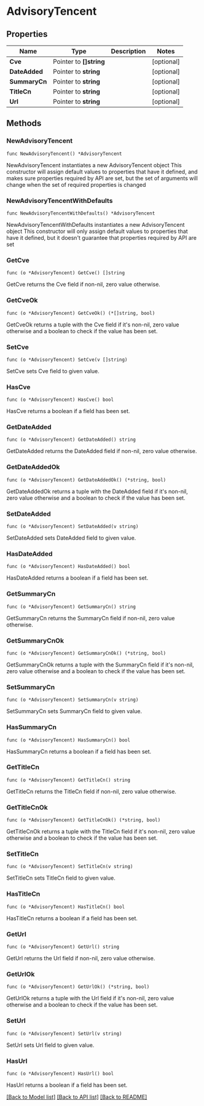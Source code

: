 # AdvisoryTencent

## Properties

Name | Type | Description | Notes
------------ | ------------- | ------------- | -------------
**Cve** | Pointer to **[]string** |  | [optional] 
**DateAdded** | Pointer to **string** |  | [optional] 
**SummaryCn** | Pointer to **string** |  | [optional] 
**TitleCn** | Pointer to **string** |  | [optional] 
**Url** | Pointer to **string** |  | [optional] 

## Methods

### NewAdvisoryTencent

`func NewAdvisoryTencent() *AdvisoryTencent`

NewAdvisoryTencent instantiates a new AdvisoryTencent object
This constructor will assign default values to properties that have it defined,
and makes sure properties required by API are set, but the set of arguments
will change when the set of required properties is changed

### NewAdvisoryTencentWithDefaults

`func NewAdvisoryTencentWithDefaults() *AdvisoryTencent`

NewAdvisoryTencentWithDefaults instantiates a new AdvisoryTencent object
This constructor will only assign default values to properties that have it defined,
but it doesn't guarantee that properties required by API are set

### GetCve

`func (o *AdvisoryTencent) GetCve() []string`

GetCve returns the Cve field if non-nil, zero value otherwise.

### GetCveOk

`func (o *AdvisoryTencent) GetCveOk() (*[]string, bool)`

GetCveOk returns a tuple with the Cve field if it's non-nil, zero value otherwise
and a boolean to check if the value has been set.

### SetCve

`func (o *AdvisoryTencent) SetCve(v []string)`

SetCve sets Cve field to given value.

### HasCve

`func (o *AdvisoryTencent) HasCve() bool`

HasCve returns a boolean if a field has been set.

### GetDateAdded

`func (o *AdvisoryTencent) GetDateAdded() string`

GetDateAdded returns the DateAdded field if non-nil, zero value otherwise.

### GetDateAddedOk

`func (o *AdvisoryTencent) GetDateAddedOk() (*string, bool)`

GetDateAddedOk returns a tuple with the DateAdded field if it's non-nil, zero value otherwise
and a boolean to check if the value has been set.

### SetDateAdded

`func (o *AdvisoryTencent) SetDateAdded(v string)`

SetDateAdded sets DateAdded field to given value.

### HasDateAdded

`func (o *AdvisoryTencent) HasDateAdded() bool`

HasDateAdded returns a boolean if a field has been set.

### GetSummaryCn

`func (o *AdvisoryTencent) GetSummaryCn() string`

GetSummaryCn returns the SummaryCn field if non-nil, zero value otherwise.

### GetSummaryCnOk

`func (o *AdvisoryTencent) GetSummaryCnOk() (*string, bool)`

GetSummaryCnOk returns a tuple with the SummaryCn field if it's non-nil, zero value otherwise
and a boolean to check if the value has been set.

### SetSummaryCn

`func (o *AdvisoryTencent) SetSummaryCn(v string)`

SetSummaryCn sets SummaryCn field to given value.

### HasSummaryCn

`func (o *AdvisoryTencent) HasSummaryCn() bool`

HasSummaryCn returns a boolean if a field has been set.

### GetTitleCn

`func (o *AdvisoryTencent) GetTitleCn() string`

GetTitleCn returns the TitleCn field if non-nil, zero value otherwise.

### GetTitleCnOk

`func (o *AdvisoryTencent) GetTitleCnOk() (*string, bool)`

GetTitleCnOk returns a tuple with the TitleCn field if it's non-nil, zero value otherwise
and a boolean to check if the value has been set.

### SetTitleCn

`func (o *AdvisoryTencent) SetTitleCn(v string)`

SetTitleCn sets TitleCn field to given value.

### HasTitleCn

`func (o *AdvisoryTencent) HasTitleCn() bool`

HasTitleCn returns a boolean if a field has been set.

### GetUrl

`func (o *AdvisoryTencent) GetUrl() string`

GetUrl returns the Url field if non-nil, zero value otherwise.

### GetUrlOk

`func (o *AdvisoryTencent) GetUrlOk() (*string, bool)`

GetUrlOk returns a tuple with the Url field if it's non-nil, zero value otherwise
and a boolean to check if the value has been set.

### SetUrl

`func (o *AdvisoryTencent) SetUrl(v string)`

SetUrl sets Url field to given value.

### HasUrl

`func (o *AdvisoryTencent) HasUrl() bool`

HasUrl returns a boolean if a field has been set.


[[Back to Model list]](../README.md#documentation-for-models) [[Back to API list]](../README.md#documentation-for-api-endpoints) [[Back to README]](../README.md)


